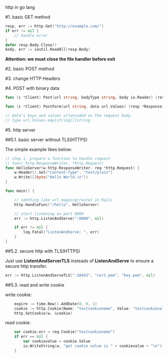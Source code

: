 http in go lang


#1. basic GET method
```go
resp, err := http.Get("http://example.com/")
if err != nil {
	// handle error
}
defer resp.Body.Close()
body, err := ioutil.ReadAll(resp.Body)
```

**Attention: we must close the file handler before exit**

#2. basic POST method

#3. change HTTP Headers

#4. POST with binary data

```go
func (c *Client) Post(url string, bodyType string, body io.Reader) (resp *Response, err error)

func (c *Client) PostForm(url string, data url.Values) (resp *Response, err error)

// data's keys and values urlencoded as the request body.
// type url.Values map[string][]string


```


#5. http server

##5.1. basic server without TLS(HTTPS)

The simple example likes below:


```go
// step 1. prepare a function to handle request
// func( http.ResponseWriter, *http.Request)
func HelloServer(w http.ResponseWriter, req *http.Request) {
    w.Header().Set("Content-Type", "text/plain")
    w.Write([]byte("Hello World.\n"))
}

func main() {

    // somthing like url mapping(route) in Rails
    http.HandleFunc("/hello", HelloServer)

    // start listening on port 8000
    err := http.ListenAndServe(":8000", nil)

    if err != nil {
        log.Fatal("ListenAndServe: ", err)
    }
}
```

##5.2. secure http with TLS(HTTPS)

Just use **ListentAndServerTLS** insteads of **ListenAndServe** to ensure a secure http transfer.

```go
err := http.ListenAndServeTLS(":10443", "cert.pem", "key.pem", nil)
```

##5.3. read and write cookie

write cookie:

```go
    expire := time.Now().AddDate(0, 0, 1)
    cookie := http.Cookie{Name: "testcookiename", Value: "testcookievalue", Path: "/", Expires: expire}
    http.SetCookie(w, &cookie)
```


read cookie:

```go
    var cookie,err = req.Cookie("testcookiename")
    if err == nil {
        var cookievalue = cookie.Value
        io.WriteString(w, "get cookie value is " + cookievalue + "\n")
    }

```